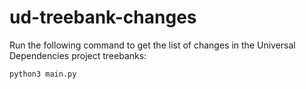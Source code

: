 # ud-treebank-changes

Run the following command to get the list of changes in the Universal Dependencies project treebanks:

```bash
python3 main.py
```
